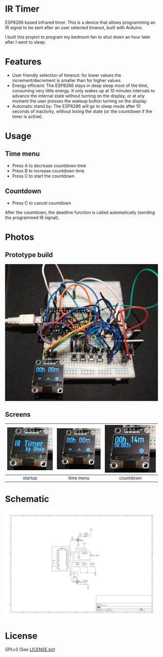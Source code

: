# IR Timer

ESP8266 based infrared timer.  This is a device that allows programming an IR
signal to be sent after an user selected timeout, built with Arduino.

I built this project to program my bedroom fan to shut down an hour later after
I went to sleep.

# Features

- User friendly selection of timeout: for lower values the increment/decrement
  is smaller than for higher values.
- Energy efficient: The ESP8266 stays in deep sleep most of the time, consuming
  very little energy.  It only wakes up at 10 minutes intervals to advance the
  internal state without turning on the display, or at any moment the user
  presses the wakeup button turning on the display.
- Automatic stand by: The ESP8266 will go to sleep mode after 10 seconds of
  inactivity, without losing the state (or the countdown if the timer is
  active).

# Usage

## Time menu
- Press A to decrease countdown time
- Press B to increase countdown time
- Press C to start the countdown

## Countdown
- Press C to cancel countdown

After the countdown, the deadline function is called automatically (sending the
programmed IR signal).

# Photos

## Prototype build

![](./photos/ir_c.jpeg)

## Screens

|![](./photos/startup.jpeg)|![](./photos/time_menu.jpeg)|![](./photos/countdown.jpeg)|
|:-:|:-:|:-:|
| startup  | time menu  |  countdown |

# Schematic

![](./kicad/schematic.svg)

# License

GPLv3 (See [LICENSE.txt](LICENSE.txt))
